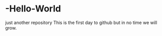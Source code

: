 # -Hello-World
just another repository
This is the first day to github but in no time we will grow.
